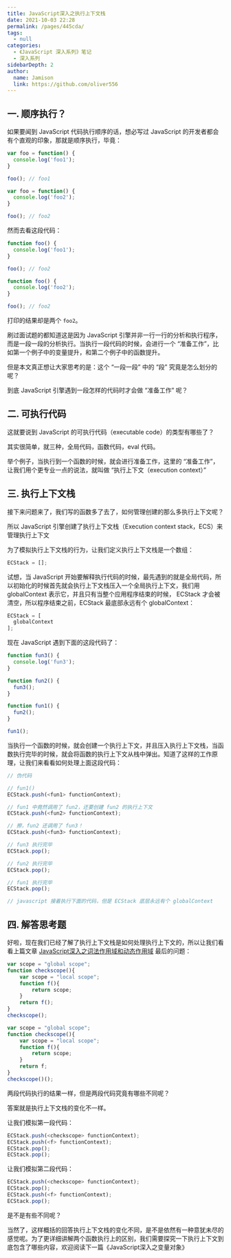 ```yaml
---
title: JavaScript深入之执行上下文栈
date: 2021-10-03 22:28
permalink: /pages/445cda/
tags:
  - null
categories:
  - 《JavaScript 深入系列》笔记
  - 深入系列
sidebarDepth: 2
author:
  name: Jamison
  link: https://github.com/oliver556
---
```


## 一. 顺序执行？

如果要闻到 JavaScript 代码执行顺序的话，想必写过 JavaScript 的开发者都会有个直观的印象，那就是顺序执行，毕竟：

```js
var foo = function() {
  console.log('foo1');
}

foo(); // foo1

var foo = function() {
  console.log('foo2');
}

foo(); // foo2
```

然而去看这段代码：

```js
function foo() {
  console.log('foo1');
}

foo(); // foo2

function foo() {
  console.log('foo2');
}

foo(); // foo2
```

打印的结果却是两个 `foo2`。

刷过面试题的都知道这是因为 JavaScript 引擎并非一行一行的分析和执行程序，而是一段一段的分析执行。当执行一段代码的时候，会进行一个 “准备工作”，比如第一个例子中的变量提升，和第二个例子中的函数提升。

但是本文真正想让大家思考的是：这个 “一段一段” 中的 “段” 究竟是怎么划分的呢？

到底 JavaScript 引擎遇到一段怎样的代码时才会做 “准备工作” 呢？

## 二. 可执行代码

这就要说到 JavaScript 的可执行代码（executable code）的类型有哪些了？

其实很简单，就三种，全局代码，函数代码，eval 代码。

举个例子，当执行到一个函数的时候，就会进行准备工作，这里的 “准备工作”，让我们用个更专业一点的说法，就叫做 “执行上下文（execution context）”

## 三. 执行上下文栈

接下来问题来了，我们写的函数多了去了，如何管理创建的那么多执行上下文呢？

所以 JavaScript 引擎创建了执行上下文栈（Execution context stack，ECS）来管理执行上下文

为了模拟执行上下文栈的行为，让我们定义执行上下文栈是一个数组：

```js
ECStack = [];
```

试想，当 JavaScript 开始要解释执行代码的时候，最先遇到的就是全局代码，所以初始化的时候首先就会执行上下文栈压入一个全局执行上下文，我们用 globalContext 表示它，并且只有当整个应用程序结束的时候，
ECStack 才会被清空，所以程序结束之前，ECStack 最底部永远有个 globalContext：

```js
ECStack = [
  globalContext
];
```

现在 JavaScript 遇到下面的这段代码了：

```js
function fun3() {
  console.log('fun3');
}

function fun2() {
  fun3();
}

function fun1() {
  fun2();
}

fun1();
```

当执行一个函数的时候，就会创建一个执行上下文，并且压入执行上下文栈，当函数执行完毕的时候，就会将函数的执行上下文从栈中弹出。知道了这样的工作原理，让我们来看看如何处理上面这段代码：

```js
// 伪代码

// fun1()
ECStack.push(<fun1> functionContext);

// fun1 中竟然调用了 fun2，还要创建 fun2 的执行上下文
ECStack.push(<fun2> functionContext);

// 擦，fun2 还调用了 fun3！
ECStack.push(<fun3> functionContext);

// fun3 执行完毕
ECStack.pop();

// fun2 执行完毕
ECStack.pop();

// fun1 执行完毕
ECStack.pop();

// javascript 接着执行下面的代码，但是 ECStack 底层永远有个 globalContext
```

## 四. 解答思考题

好啦，现在我们已经了解了执行上下文栈是如何处理执行上下文的，所以让我们看看上篇文章 [JavaScript深入之词法作用域和动态作用域](02.JavaScript深入之词法作用域和动态作用域.md) 最后的问题：

```js
var scope = "global scope";
function checkscope(){
    var scope = "local scope";
    function f(){
        return scope;
    }
    return f();
}
checkscope();
```

```js
var scope = "global scope";
function checkscope(){
    var scope = "local scope";
    function f(){
        return scope;
    }
    return f;
}
checkscope()();
```

两段代码执行的结果一样，但是两段代码究竟有哪些不同呢？

答案就是执行上下文栈的变化不一样。

让我们模拟第一段代码：

```js
ECStack.push(<checkscope> functionContext);
ECStack.push(<f> functionContext);
ECStack.pop();
ECStack.pop();
```

让我们模拟第二段代码：

```js
ECStack.push(<checkscope> functionContext);
ECStack.pop();
ECStack.push(<f> functionContext);
ECStack.pop();
```

是不是有些不同呢？

当然了，这样概括的回答执行上下文栈的变化不同，是不是依然有一种意犹未尽的感觉呢。为了更详细讲解两个函数执行上的区别，我们需要探究一下执行上下文到底包含了哪些内容，欢迎阅读下一篇《JavaScript深入之变量对象》
